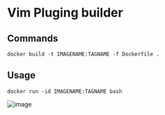 # Vim Pluging builder
## Commands
```docker build -t IMAGENAME:TAGNAME -f Dockerfile .```

## Usage
```docker run -id IMAGENAME:TAGNAME bash ```

![image](https://github.com/user-attachments/assets/fa1cb87a-d7e7-43b1-9406-ad0daeacfaf6)
